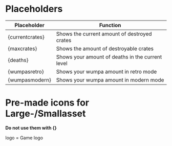 # Placeholders
|Placeholder|Function|
|--|--|
|{currentcrates}|Shows the current amount of destroyed crates|
|{maxcrates}|Shows the amount of destroyable crates|
|{deaths}|Shows your amount of deaths in the current level|
|{wumpasretro}|Shows your wumpa amount in retro mode|
|{wumpasmodern}|Shows your wumpa amount in modern mode|

# Pre-made icons for Large-/Smallasset
**Do not use them with {}**    

logo = Game logo